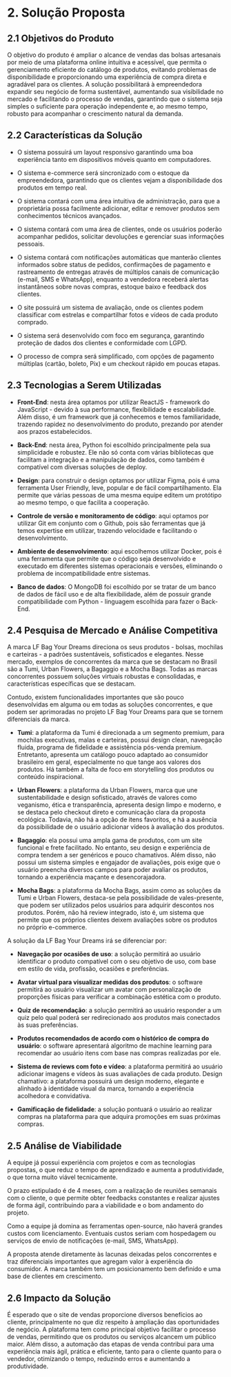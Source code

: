 # 2. Solução Proposta

## 2.1 Objetivos do Produto

O objetivo do produto é ampliar o alcance de vendas das bolsas artesanais por meio de uma plataforma online intuitiva e acessível, que permita o gerenciamento eficiente do catálogo de produtos, evitando problemas de disponibilidade e proporcionando uma experiência de compra direta e agradável para os clientes. A solução possibilitará à empreendedora expandir seu negócio de forma sustentável, aumentando sua visibilidade no mercado e facilitando o processo de vendas, garantindo que o sistema seja simples o suficiente para operação independente e, ao mesmo tempo, robusto para acompanhar o crescimento natural da demanda.

## 2.2 Características da Solução

- O sistema possuirá um layout responsivo garantindo uma boa experiência tanto em dispositivos móveis quanto em computadores.

- O sistema e-commerce será sincronizado com o estoque da empreendedora, garantindo que os clientes vejam a disponibilidade dos produtos em tempo real.

- O sistema contará com uma área intuitiva de administração, para que a proprietária possa facilmente adicionar, editar e remover produtos sem conhecimentos técnicos avançados.

- O sistema contará com uma área de clientes, onde os usuários poderão acompanhar pedidos, solicitar devoluções e gerenciar suas informações pessoais.

- O sistema contará com notificações automáticas que manterão clientes informados sobre status de pedidos, confirmações de pagamento e rastreamento de entregas através de múltiplos canais de comunicação (e-mail, SMS e WhatsApp), enquanto a vendedora receberá alertas instantâneos sobre novas compras, estoque baixo e feedback dos clientes.

- O site possuirá um sistema de avaliação, onde os clientes podem classificar com estrelas e compartilhar fotos e vídeos de cada produto comprado.

- O sistema será desenvolvido com foco em segurança, garantindo proteção de dados dos clientes e conformidade com LGPD.

- O processo de compra será simplificado, com opções de pagamento múltiplas (cartão, boleto, Pix) e um checkout rápido em poucas etapas.

## 2.3 Tecnologias a Serem Utilizadas

- **Front-End**: nesta área optamos por utilizar ReactJS - framework do JavaScript - devido à sua performance, flexibilidade e escalabilidade. Além disso, é um framework que já conhecemos e temos familiaridade, trazendo rapidez no desenvolvimento do produto, prezando por atender aos prazos estabelecidos.

- **Back-End**: nesta área, Python foi escolhido principalmente pela sua simplicidade e robustez. Ele não só conta com várias bibliotecas que facilitam a integração e a manipulação de dados, como também é compatível com diversas soluções de deploy.

- **Design**: para construir o design optamos por utilizar Figma, pois é uma ferramenta User Friendly, leve, popular e de fácil compartilhamento. Ela permite que várias pessoas de uma mesma equipe editem um protótipo ao mesmo tempo, o que facilita a cooperação.

- **Controle de versão e monitoramento de código**: aqui optamos por utilizar Git em conjunto com o Github, pois são ferramentas que já temos expertise em utilizar, trazendo velocidade e facilitando o desenvolvimento.

- **Ambiente de desenvolvimento**: aqui escolhemos utilizar Docker, pois é uma ferramenta que permite que o código seja desenvolvido e executado em  diferentes sistemas operacionais e versões, eliminando o problema de incompatibilidade entre sistemas.

- **Banco de dados**: O MongoDB foi escolhido por se tratar de um banco de dados de fácil uso e de alta flexibilidade, além de possuir grande compatibilidade com Python - linguagem escolhida para fazer o Back-End.<br>

## 2.4 Pesquisa de Mercado e Análise Competitiva

A marca LF Bag Your Dreams direciona os seus produtos - bolsas, mochilas e carteiras - a padrões sustentáveis, sofisticados e elegantes. Nesse mercado, exemplos de concorrentes da marca que se destacam no Brasil são a Tumi, Urban Flowers, a Bagaggio e a Mocha Bags. Todas as marcas concorrentes possuem soluções virtuais robustas e consolidadas, e características específicas que se destacam. 

Contudo, existem funcionalidades importantes que são pouco desenvolvidas em alguma ou em todas as soluções concorrentes, e que podem ser aprimoradas no projeto LF Bag Your Dreams para que se tornem diferenciais da marca.


- **Tumi**: a plataforma da Tumi é direcionada a um segmento premium, para mochilas executivas, malas e carteiras, possui design clean, navegação fluida, programa de fidelidade e assistência pós-venda premium. Entretanto, apresenta um catálogo pouco adaptado ao consumidor brasileiro em geral, especialmente no que tange aos valores dos produtos. Há também a falta de foco em storytelling dos produtos ou conteúdo inspiracional.<br>


- **Urban Flowers**: a plataforma da Urban Flowers, marca que une sustentabilidade e design sofisticado, através de valores como veganismo, ética e transparência, apresenta design limpo e moderno, e se destaca pelo checkout direto e comunicação clara da proposta ecológica. Todavia, não há a opção de itens favoritos, e há a ausência da possibilidade de o usuário adicionar vídeos à avaliação dos produtos.<br>


- **Bagaggio**: ela possui uma ampla gama de produtos, com um site funcional e frete facilitado. No entanto, seu design e experiência de compra tendem a ser genéricos e pouco chamativos. Além disso, não possui um sistema simples e engajador de avaliações, pois exige que o usuário preencha diversos campos para poder avaliar os produtos, tornando a experiência maçante e desencorajadora.<br>


- **Mocha Bags**: a plataforma da Mocha Bags, assim como as soluções da Tumi e Urban Flowers, destaca-se pela possibilidade de vales-presente, que podem ser utilizados pelos usuários para adquirir descontos nos produtos. Porém, não há review integrado, isto é, um sistema que permite que os próprios clientes deixem avaliações sobre os produtos no próprio e-commerce.<br>

A solução da LF Bag Your Dreams irá se diferenciar por:

- **Navegação por ocasiões de uso**: a solução permitirá ao usuário identificar o produto compatível com o seu objetivo de uso, com base em estilo de vida, profissão, ocasiões e preferências.

- **Avatar virtual para visualizar medidas dos produtos**: o software permitirá ao usuário visualizar um avatar com personalização de proporções físicas para verificar a combinação estética com o produto.

- **Quiz de recomendação**: a solução permitirá ao usuário responder a um quiz pelo qual poderá ser redirecionado aos produtos mais conectados às suas preferências.

- **Produtos recomendados de acordo com o histórico de compra do usuário**: o software apresentará algoritmo de machine learning para recomendar ao usuário itens com base nas compras realizadas por ele.

- **Sistema de reviews com foto e vídeo**: a plataforma permitirá ao usuário adicionar imagens e vídeos às suas avaliações de cada produto.
Design chamativo: a plataforma possuirá um design moderno, elegante e alinhado à identidade visual da marca, tornando a experiência acolhedora e convidativa.

- **Gamificação de fidelidade**: a solução pontuará o usuário ao realizar compras na plataforma para que adquira promoções em suas próximas compras.

## 2.5 Análise de Viabilidade

A equipe já possui experiência com projetos e com as tecnologias propostas, o que reduz o tempo de aprendizado e aumenta a produtividade, o que torna muito viável tecnicamente.

O prazo estipulado é de 4 meses, com a realização de reuniões semanais com o cliente, o que permite obter feedbacks constantes e realizar ajustes de forma ágil, contribuindo para a viabilidade e o bom andamento do projeto.

Como a equipe já domina as ferramentas open-source, não haverá grandes custos com licenciamento. Eventuais custos seriam com hospedagem ou serviços de envio de notificações (e-mail, SMS, WhatsApp).

A proposta atende diretamente às lacunas deixadas pelos concorrentes e traz diferenciais importantes que agregam valor à experiência do consumidor. A marca também tem um posicionamento bem definido e uma base de clientes em crescimento.

## 2.6 Impacto da Solução

É esperado que o site de vendas proporcione diversos benefícios ao cliente, principalmente no que diz respeito à ampliação das oportunidades de negócio. A plataforma tem como principal objetivo facilitar o processo de vendas, permitindo que os produtos ou serviços alcancem um público maior. Além disso, a automação das etapas de venda contribui para uma experiência mais ágil, prática e eficiente, tanto para o cliente quanto para o vendedor, otimizando o tempo, reduzindo erros e aumentando a produtividade.



